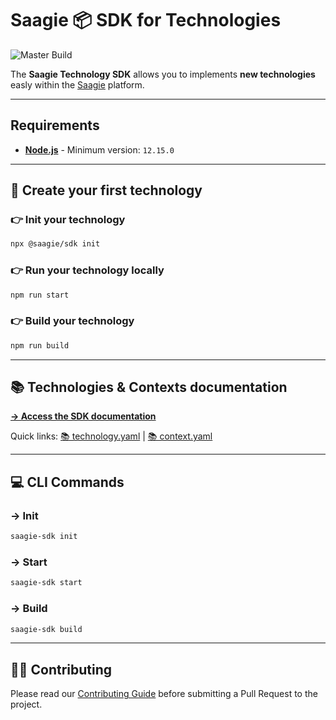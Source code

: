 # Saagie 📦 SDK for Technologies

![Master Build](https://github.com/saagie/sdk/workflows/Master%20Build/badge.svg)

The **Saagie Technology SDK** allows you to implements **new technologies** easly within the [Saagie](https://www.saagie.com/) platform.

---

## Requirements

* **[Node.js](https://nodejs.org/)** - Minimum version: `12.15.0`

---

## 🤩 Create your first technology

### 👉 Init your technology

```sh
npx @saagie/sdk init
```

### 👉 Run your technology locally

```sh
npm run start
```

### 👉 Build your technology

```sh
npm run build
```

---

## 📚 Technologies & Contexts documentation

**[→ Access the SDK documentation](#coming-soon)**

Quick links: [📚 technology.yaml](#coming-soon) | [📚 context.yaml](#coming-soon)

---

## 💻 CLI Commands

### → Init

```sh
saagie-sdk init
```

### → Start

```sh
saagie-sdk start
```

### → Build

```sh
saagie-sdk build
```

---

## 👩‍👨‍ Contributing
Please read our [Contributing Guide](./CONTRIBUTING.md) before submitting a Pull Request to the project.
